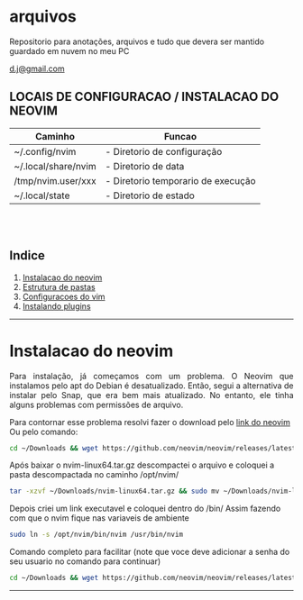 # arquivos
Repositorio para anotações, arquivos e tudo que devera ser mantido guardado em nuvem no meu PC

d.j@gmail.com


## LOCAIS DE CONFIGURACAO / INSTALACAO DO NEOVIM

|        Caminho        |               Funcao               |
| --------------------- | ---------------------------------- |
| ~/.config/nvim        | - Diretorio de configuração        |
| ~/.local/share/nvim   | - Diretorio de data                |
| /tmp/nvim.user/xxx    | - Diretorio temporario de execução |
| ~/.local/state        | - Diretorio de estado              |

<br> <br>


## Indice

1. [Instalacao do neovim](#instalacao-do-neovim) 
2. [Estrutura de pastas](#estrutura-de-pastas)
3. [Configuracoes do vim](#configuracoes-do-vim)
4. [Instalando plugins](#instalando-plugins)

---------

# Instalacao do neovim

<p Style="text-align: justify;">Para instalação, já começamos com um problema. O Neovim que instalamos pelo apt do Debian é desatualizado. Então, segui a alternativa de instalar pelo Snap, que era bem mais atualizado. No entanto, ele tinha alguns problemas com permissões de arquivo.</p>


Para contornar esse problema resolvi fazer o download pelo [link do neovim](https://github.com/neovim/neovim/wiki/Installing-Neovim)
Ou pelo comando:

```bash
cd ~/Downloads && wget https://github.com/neovim/neovim/releases/latest/download/nvim-linux64.tar.gz
```

Após baixar o nvim-linux64.tar.gz descompactei o arquivo e coloquei a pasta descompactada no caminho /opt/nvim/

```bash
tar -xzvf ~/Downloads/nvim-linux64.tar.gz && sudo mv ~/Downloads/nvim-linux64/ /opt/nvim/ 
```

Depois criei um link executavel e coloquei dentro do /bin/ Assim fazendo com que o nvim fique nas variaveis de ambiente

```bash
sudo ln -s /opt/nvim/bin/nvim /usr/bin/nvim
```

Comando completo para facilitar (note que voce deve adicionar a senha do seu usuario no comando para continuar)
```bash
cd ~/Downloads && wget https://github.com/neovim/neovim/releases/latest/download/nvim-linux64.tar.gz && tar -xzvf ~/Downloads/nvim-linux64.tar.gz && echo senha | sudo -S mv ~/Downloads/nvim-linux64/ /opt/nvim/ && echo senha | sudo -S ln -s /opt/nvim/bin/nvim /usr/bin/nvim
```

---------



